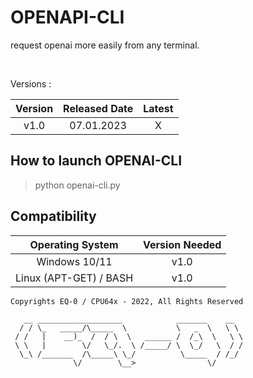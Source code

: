 # OPENAPI-CLI

request openai more easily from any terminal.  

<br>

Versions : 

| Version | Released Date | Latest |
| :---:   | :---:         | :----: |
| v1.0    | 07.01.2023    |  X     |


## How to launch OPENAI-CLI
> python openai-cli.py

## Compatibility

| Operating System | Version Needed |
| :---:            | :---:          |
| Windows 10/11    | v1.0           |
| Linux (APT-GET) / BASH  | v1.0           |

```text
Copyrights EQ-0 / CPU64x - 2022, All Rights Reserved

   __ ___________________            _______    __   
  / / \_   _____/\_____  \           \   _  \   \ \  
 / /   |    __)_  /  / \  \   ______ /  /_\  \   \ \ 
 \ \   |        \/   \_/.  \ /_____/ \  \_/   \  / / 
  \_\ /_______  /\_____\ \_/          \_____  / /_/  
              \/        \__>                \/       
```
